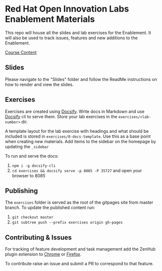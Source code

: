 # Red Hat Open Innovation Labs Enablement Materials

This repo will house all the slides and lab exercises for the Enablement. It will also be used to track issues, features and new additions to the Enablement.

[Course Content](https://rht-labs.github.io/enablement-docs/#/)

## Slides

Please navigate to the "Slides" folder and follow the ReadMe instructions on how to render and view the slides.

## Exercises

Exercises are created using [Docsify](https://docsify.js.org/#/). Write docs in Markdown and use [Docsify](https://github.com/QingWei-Li/docsify-cli) cli to serve them. Store your lab exercises in the `exercises/<lab-number>` dir.

A template layout for the lab exercise with headings and what should be included is stored in `exercises/0-docs-template`. Use this as a base point when creating new materials. Add items to the sidebar on the homepage by updating the `_sidebar`

To run and serve the docs:

1. `npm i -g docsify-cli`
2. `cd exercises && docsify serve -p 8085 -P 35727` and open your browser to 8085

## Publishing

The `exercises` folder is served as the root of the gitpages site from master branch. To update the published content run:

1. `git checkout master`
2. `git subtree push --prefix exercises origin gh-pages`

## Contributing & Issues

For tracking of feature development and task management add the ZenHub plugin extension to [Chrome](https://chrome.google.com/webstore/detail/zenhub-for-github/ogcgkffhplmphkaahpmffcafajaocjbd) or [Firefox](https://www.zenhub.com/extension). 

To contribute raise an issue and submit a PR to correspond to that feature.
